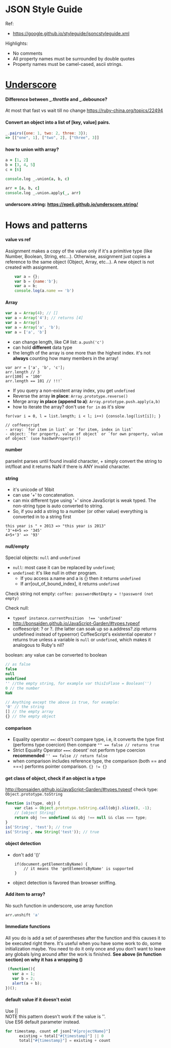# JSON Style Guide
Ref: 
- https://google.github.io/styleguide/jsoncstyleguide.xml

Highlights:
- No comments
- All property names must be surrounded by double quotes
- Property names must be camel-cased, ascii strings.




# [Underscore](http://underscorejs.org/)

#### Difference between _.throttle and _.debounce?
At most that fast vs wait till no change https://ruby-china.org/topics/22494

#### Convert an object into a list of [key, value] pairs.
```js
_.pairs({one: 1, two: 2, three: 3});
=> [["one", 1], ["two", 2], ["three", 3]]
```

#### how to union with array?
```coffee
a = [1, 2]
b = [3, 4, 5]
c = [6]

console.log _.union(a, b, c)

arr = [a, b, c]
console.log _.union.apply(_, arr)
```

#### underscore.string: https://epeli.github.io/underscore.string/

# Hows and patterns

#### value vs ref
Assignment makes a copy of the value only if it's a primitive type (like Number, Boolean, String, etc...). Otherwise, assignment just copies a reference to the same object (Object, Array, etc...). A new object is not created with assignment.
```js
    var a = {};
    var b = {name:'b'};
    var a = b;
    console.log(a.name == 'b')
```

#### Array
```js
var a = Array(4); // []
var a = Array('4'); // returns [4]
var a = Array()
var a = Array('a', 'b');
var a = ['a', 'b']
```
- can change length, like C# list: `a.push('c')`
- can hold **different** data type
- the length of the array is one more than the highest index. it's not **always** counting how many members in the array!
```
var arr = ['a', 'b', 'c'];
arr.length // 3
arr[100] = '100'
arr.length == 101 // !!!`
```
- If you query a non-existent array index, you get `undefined`
- Reverse the array **in place**:   `Array.prototype.reverse()` 
- Merge array **in place (append to a)**: `Array.prototype.push.apply(a,b)`
- how to iterate the array? don't use `for in` as it's slow

```
for(var i = 0, l = list.length; i < l; i++) {console.log(list[i]); }

// coffeescript
- array: `for item in list` or `for item, index in list`
- object: `for property, value of object` or `for own property, value of object` (use hasOwnProperty())
```

#### number
parseInt parses until found invalid character, + simply convert the string to int/float and it returns NaN if there is ANY invalid character.

#### string
- it's unicode of 16bit
- can use '+' to concatenation.
- can mix different type using '+' since JavaScript is weak typed. The non-string type is auto converted to string.
- So, if you add a string to a number (or other value) everything is converted in to a string first
```
this year is " + 2013 => "this year is 2013"
'3'+4+5 => '345'
4+5+'3' => '93'
```


#### null/empty

Special objects: `null` and `undefined`
- `null`: most case it can be replaced by `undefined`;
- `undefined`: it's like null in other program. 
  - If you access a.name and a is {} then it returns `undefined`
  - If arr[out_of_bound_index], it returns `undefined`

Check string not empty:
`coffee: passwordNotEmpty = !!password (not empty)`

Check null:
- `typeof instance.currentPosition  !== 'undefined'` http://bonsaiden.github.io/JavaScript-Garden/#types.typeof
- coffeescript: ? or ?. (the latter can soak up so a.address?.zip returns undefined instead of typeerror)
CoffeeScript's existential operator `?` returns true unless a variable is `null` or `undefined`, which makes it analogous to Ruby's nil?

boolean: any value can be converted to boolean
```js
// as false
false 
null
undefined
'' //the empty string, for example var thisIsFlase = Boolean('')
0 // the number
NaN

// Anything except the above is true, for example:
'0' // the string
[] // the empty array
{} // the empty object
```

#### comparison
- Equality operator `==`: doesn't compare type, i.e, it converts the type first (performs type coercion) then compare
    `"" == false // returns true`
- Strict Equality Operator `===`: doesnt' not perform type coercion **recommended**
    `'' == false // return false`
- when comparison includes reference type, the comparison (both == and ===) performs pointer comparison.
    `{} != {}`

#### get class of object, check if an object is a type
http://bonsaiden.github.io/JavaScript-Garden/#types.typeof
check type: `Object.prototype.toString`

```js
function is(type, obj) {
    var clas = Object.prototype.toString.call(obj).slice(8, -1);
    // [object String]
    return obj !== undefined && obj !== null && clas === type;
}
is('String', 'test'); // true
is('String', new String('test')); // true
```
#### object detection
- don't add '()'
```
    if(document.getElementsByName) {
        // it means the 'getElementsByName' is supported
    }
```
- object detection is favored than browser sniffing.

#### Add item to array?
No such function in underscore, use array function
```coffee
arr.unshift 'a'
```

#### Immediate functions
All you do is add a set of parentheses after the function and this causes it to be executed right there. It's useful when you have some work to do, some initialization maybe. You need to do it only once and you don't want to leave any globals lying around after the work is finished. 
**See above (in function section) on why it has a wrapping ()**
```js
 (function(){
   var a = 1;
   var b = 2;
   alert(a + b);
})();
```

#### default value if it doesn't exist
Use ||  
NOTE this pattern doesn't work if the value is ''.  
Use ES6 default parameter instead.

```js
for timestamp, count of json["#{projectName}"]
      existing = total["#{timestamp}"] || 0
      total["#{timestamp}"] = existing + count
```




